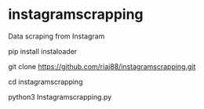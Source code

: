 # instagramscrapping
Data scraping from Instagram

pip install instaloader

git clone https://github.com/riaj88/instagramscrapping.git

cd instagramscrapping

python3 Instagramscrapping.py
